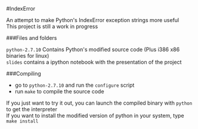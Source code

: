 #IndexError

An attempt to make Python's IndexError exception strings more useful  
This project is still a work in progress  

###Files and folders  

 `python-2.7.10` Contains Python's modified source code (Plus i386 x86 binaries for linux)  
 `slides` contains a ipython notebook with the presentation of the project  

###Compiling  

* go to `python-2.7.10` and run the `configure` script
* run `make` to compile the source code

If you just want to try it out, you can launch the compiled binary with `python` to get the interpreter  
If you want to install the modified version of python in your system, type `make install`  


